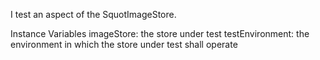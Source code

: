 I test an aspect of the SquotImageStore.

Instance Variables
	imageStore:		the store under test
	testEnvironment:		the environment in which the store under test shall operate